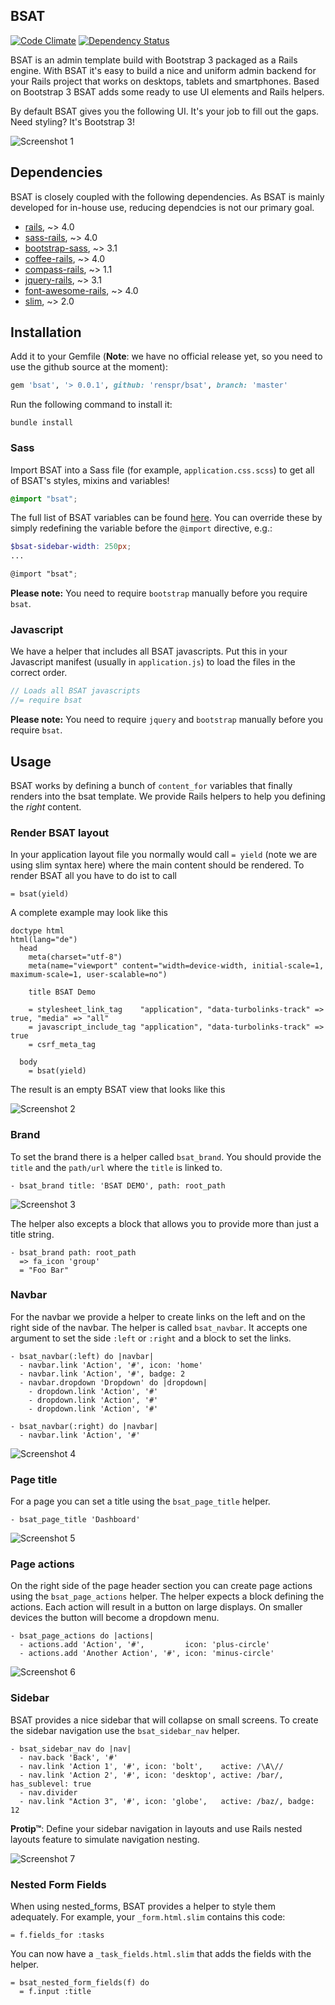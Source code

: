 BSAT
----

[![Code Climate](https://codeclimate.com/github/renspr/bsat.png)](https://codeclimate.com/github/renspr/bsat)
[![Dependency Status](https://gemnasium.com/renspr/bsat.svg)](https://gemnasium.com/renspr/bsat)

BSAT is an admin template build with Bootstrap 3 packaged as a Rails engine. With BSAT it's
easy to build a nice and uniform admin backend for your Rails project that works on
desktops, tablets and smartphones. Based on Bootstrap 3 BSAT adds some ready to use UI elements
and Rails helpers.

By default BSAT gives you the following UI. It's your job to fill out the gaps. Need styling?
It's Bootstrap 3!

![Screenshot 1](etc/screenshot1.png)


Dependencies
------------

BSAT is closely coupled with the following dependencies. As BSAT is mainly developed for
in-house use, reducing dependcies is not our primary goal.

* [rails](http://rubygems.org/gems/rails),                           ~> 4.0
* [sass-rails](http://rubygems.org/gems/sass-rails),                 ~> 4.0
* [bootstrap-sass](http://rubygems.org/gems/bootstrap-sass),         ~> 3.1
* [coffee-rails](http://rubygems.org/gems/coffee-rails),             ~> 4.0
* [compass-rails](http://rubygems.org/gems/compass-rails),           ~> 1.1
* [jquery-rails](http://rubygems.org/gems/jquery-rails),             ~> 3.1
* [font-awesome-rails](http://rubygems.org/gems/font-awesome-rails), ~> 4.0
* [slim](http://rubygems.org/gems/slim),                             ~> 2.0

Installation
------------

Add it to your Gemfile (__Note__: we have no official release yet, so you need to use the github source at the moment):

```ruby
gem 'bsat', '> 0.0.1', github: 'renspr/bsat', branch: 'master'
```

Run the following command to install it:

```console
bundle install
```

### Sass

Import BSAT into a Sass file (for example, `application.css.scss`) to get all of BSAT's styles, mixins and variables!

```scss
@import "bsat";
```

The full list of BSAT variables can be found [here](https://github.com/renspr/bsat/blob/master/app/assets/stylesheets/bsat/_variables.scss). You can override these by simply redefining the variable before the `@import` directive, e.g.:

```scss
$bsat-sidebar-width: 250px;
...

@import "bsat";
```

__Please note:__  You need to require `bootstrap` manually before you require `bsat`.

### Javascript

We have a helper that includes all BSAT javascripts. Put this in your Javascript manifest (usually in `application.js`) to load the files in the correct order.

```js
// Loads all BSAT javascripts
//= require bsat
```

__Please note:__ You need to require `jquery` and `bootstrap` manually before you require `bsat`.


Usage
-----

BSAT works by defining a bunch of `content_for` variables that finally renders into the bsat template. We provide Rails helpers to help you defining the _right_ content.

### Render BSAT layout

In your application layout file you normally would call `= yield` (note we are using slim syntax here) where the main content should be rendered. To render BSAT all you have to do ist to call

```slim
= bsat(yield)
```

A complete example may look like this

```slim
doctype html
html(lang="de")
  head
    meta(charset="utf-8")
    meta(name="viewport" content="width=device-width, initial-scale=1, maximum-scale=1, user-scalable=no")

    title BSAT Demo

    = stylesheet_link_tag    "application", "data-turbolinks-track" => true, "media" => "all"
    = javascript_include_tag "application", "data-turbolinks-track" => true
    = csrf_meta_tag

  body
    = bsat(yield)
```

The result is an empty BSAT view that looks like this

![Screenshot 2](etc/screenshot2.png)

### Brand

To set the brand there is a helper called `bsat_brand`. You should provide the `title` and the `path/url` where
the `title` is linked to.

```slim
- bsat_brand title: 'BSAT DEMO', path: root_path
```

![Screenshot 3](etc/screenshot3.png)

The helper also excepts a block that allows you to provide more than just a title string.

```slim
- bsat_brand path: root_path
  => fa_icon 'group'
  = "Foo Bar"
```

### Navbar

For the navbar we provide a helper to create links on the left and on the right side of the navbar. The helper
is called `bsat_navbar`. It accepts one argument to set the side `:left` or `:right` and a block to set the links.

```slim
- bsat_navbar(:left) do |navbar|
  - navbar.link 'Action', '#', icon: 'home'
  - navbar.link 'Action', '#', badge: 2
  - navbar.dropdown 'Dropdown' do |dropdown|
    - dropdown.link 'Action', '#'
    - dropdown.link 'Action', '#'
    - dropdown.link 'Action', '#'

- bsat_navbar(:right) do |navbar|
  - navbar.link 'Action', '#'
```

![Screenshot 4](etc/screenshot4.png)

### Page title

For a page you can set a title using the `bsat_page_title` helper.

```slim
- bsat_page_title 'Dashboard'
```

![Screenshot 5](etc/screenshot5.png)

### Page actions

On the right side of the page header section you can create page actions using the `bsat_page_actions` helper.
The helper expects a block defining the actions. Each action will result in a button on large displays. On smaller
devices the button will become a dropdown menu.

```slim
- bsat_page_actions do |actions|
  - actions.add 'Action', '#',         icon: 'plus-circle'
  - actions.add 'Another Action', '#', icon: 'minus-circle'
```

![Screenshot 6](etc/screenshot6.png)

### Sidebar

BSAT provides a nice sidebar that will collapse on small screens. To create the sidebar navigation use
the `bsat_sidebar_nav` helper.

```slim
- bsat_sidebar_nav do |nav|
  - nav.back 'Back', '#'
  - nav.link 'Action 1', '#', icon: 'bolt',    active: /\A\//
  - nav.link 'Action 2', '#', icon: 'desktop', active: /bar/, has_sublevel: true
  - nav.divider
  - nav.link "Action 3", '#', icon: 'globe',   active: /baz/, badge: 12
```

__Protip™__: Define your sidebar navigation in layouts and use Rails nested layouts feature to simulate
navigation nesting.

![Screenshot 7](etc/screenshot7.png)

### Nested Form Fields

When using nested_forms, BSAT provides a helper to style them adequately.
For example, your `_form.html.slim` contains this code:
```slim
= f.fields_for :tasks
```
You can now have a `_task_fields.html.slim` that adds the fields with the helper.
```slim
= bsat_nested_form_fields(f) do
  = f.input :title
```
